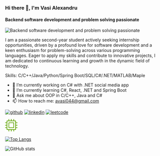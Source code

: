 ### Hi there 👋, I'm Vasi Alexandru
#### Backend software development and problem solving passionate
![Backend software development and problem solving passionate](https://user-images.githubusercontent.com/74038190/241765440-80728820-e06b-4f96-9c9e-9df46f0cc0a5.gif)

I am a passionate second-year student actively seeking internship opportunities, driven by a profound love for software development and a keen enthusiasm for problem-solving across various programming languages. Eager to apply my skills and contribute to innovative projects, I am dedicated to continuous learning and growth in the dynamic field of technology.

Skills: C/C++/Java/Python/Spring Boot/SQL/C#/.NET/MATLAB/Maple

- 🔭 I’m currently working on C# with .NET social media app 
- 🌱 I’m currently learning C#, React, .NET and Spring Boot 
- 💬 Ask me about OOP in C/C++, Java and C# 
- 📫 How to reach me: avasi044@gmail.com 


[<img src='https://cdn.jsdelivr.net/npm/simple-icons@3.0.1/icons/github.svg' alt='github' height='40'>](https://github.com/wasy2023)  [<img src='https://cdn.jsdelivr.net/npm/simple-icons@3.0.1/icons/linkedin.svg' alt='linkedin' height='40'>](https://www.linkedin.com/in/https://www.linkedin.com/in/alexandru-vasi-8304b5258//)  [<img src='https://cdn.jsdelivr.net/npm/simple-icons@3.0.1/icons/leetcode.svg' alt='leetcode' height='40'>](https://leetcode.com/wasy/)  

<a href='https://docs.github.com/en/developers'><img src='https://raw.githubusercontent.com/acervenky/animated-github-badges/master/assets/devbadge.gif' width='40' height='40'></a> 

[![Top Langs](https://github-readme-stats.vercel.app/api/top-langs/?username=wasy2023)](https://github.com/anuraghazra/github-readme-stats)

![GitHub stats](https://github-readme-stats.vercel.app/api?username=wasy2023&show_icons=true)  

